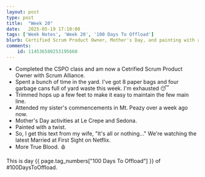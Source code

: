 ```yaml
---
layout: post
type: post
title:  "Week 20"
date:   2025-05-19 17:10:00
tags: ['Week Notes', 'Week 20', '100 Days To Offload']
blurb: Certified Scrum Product Owner, Mother's Day, and painting with a twist.
comments:
    id: 114536580253195660
---
```


* Completed the CSPO class and am now a Cetrified Scrum Product Owner with Scrum Alliance.  
* Spent a bunch of time in the yard. I've got 8 paper bags and four garbage cans full of yard waste this week. I'm exhausted 😴
* Trimmed hops up a few feet to make it easy to maintain the few main line.
* Attended my sister's commencements in Mt. Peazy over a week ago now. 
* Mother's Day activities at Le Crepe and Sedona.
* Painted with a twist.
* So, I get this text from my wife, "It's all or nothing..." We're watching the latest Married at First Sight on Netflix.
* More True Blood. 🩸


This is day {{ page.tag_numbers["100 Days To Offload"] }}  of #100DaysToOffload.

